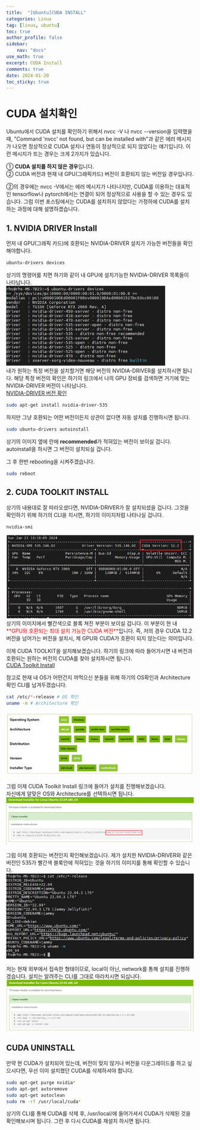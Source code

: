 ```yaml
---
title:  "[Ubuntu]CUDA INSTALL"
categories: Linux
tag: [linux, ubuntu]
toc: true
author_profile: false
sidebar:
    nav: "docs"
use_math: true
excerpt: CUDA Install
comments: true
date: 2024-01-20
toc_sticky: true
---
```


# CUDA 설치확인
Ubuntu에서 CUDA 설치를 확인하기 위해서 nvcc -V 나 nvcc --version을 입력했을 때, "Command 'nvcc' not found, but can be installed with"과 같은 에러 메시지가 나오면 정상적으로 CUDA 설치나 연동이 정상적으로 되지 않았다는 얘기입니다. 이런 메시지가 뜨는 경우는 크게 2가지가 있습니다.   

① **CUDA 설치를 하지 않은 경우**입니다.   
② CUDA 버전과 현재 내 GPU(그래픽카드) 버전이 호환되지 않는 버전일 경우입니다.  

②의 경우에는 nvcc -V에서는 에러 메시지가 나타나지만, CUDA를 이용하는 대표적인 tensorflow나 pytorch에서는 연결이 되어 정상적으로 사용을 할 수 있는 경우도 있습니다. 그럼 이번 포스팅에서는 CUDA를 설치하지 않았다는 가정하에 CUDA를 설치하는 과정에 대해 설명하겠습니다.   

## 1. NVIDIA DRIVER Install
먼저 내 GPU(그래픽 카드)에 호환되는 NVIDIA-DRIVER 설치가 가능한 버전들을 확인해야합니다.    
```bash
ubuntu-drivers devices
```   
상기의 명령어를 치면 하기와 같이 내 GPU에 설치가능한 NVIDIA-DRIVER 목록들이 나타납니다.    
<img src="../../../assets/images/Linux/2024-01-20-cudainstall/nvidia driver 1.jpg" alt="nvidia driver 1" style="zoom:80%;" />    
내가 원하는 특정 버전을 설치할거면 해당 버전의 NVIDIA-DRIVER를 설치하시면 됩니다. 해당 특정 버전의 확인은 하기의 링크에서 나의 GPU 장비를 검색하면 거기에 맞는 NVIDIA-DRIVER 버전이 나타납니다.   
[NVIDIA-DRIVER 버전 확인](https://www.nvidia.co.kr/Download/index.aspx?lang=kr)   
```bash
sudo apt-get install nvidia-driver-535
```    
하지만 그냥 호환되는 어떤 버전이든지 상관이 없다면 자동 설치를 진행하시면 됩니다.   
```bash
sudo ubuntu-drivers autoinstall
```     
상기의 이미지 옆에 란에 **recommended**가 적혀있는 버전이 보이실 겁니다. autoinstall을 하시면 그 버전이 설치되실 겁니다.    

그 후 한번 rebooting을 시켜주겠습니다.   
```bash
sudo reboot
```     

## 2. CUDA TOOLKIT INSTALL
상기의 내용대로 잘 따라오셨다면, NVIDIA-DRIVER가 잘 설치되셨을 겁니다. 그것을 확인하기 위해 하기의 CLI을 치시면, 하기의 이미지처럼 나타나실 겁니다.   
```bash
nvidia-smi
```     
<img src="../../../assets/images/Linux/2024-01-20-cudainstall/nvidia driver 2.jpg" alt="nvidia driver 2" style="zoom:80%;" />    
상기의 이미지에서 빨간색으로 블록 쳐진 부분이 보이실 겁니다. 이 부분이 현 내 <span style='color:red'>**GPU와 호환되는 최대 설치 가능한 CUDA 버전**</span>입니다. 즉, 저의 경우 CUDA 12.2 버전을 넘어가는 버전을 설치시, 제 GPU와 CUDA가 호환이 되지 않는다는 의미입니다.   

이제 CUDA TOOLKIT을 설치해보겠습니다. 하기의 링크에 따라 들어가시면 내 버전과 호환되는 원하는 버전의 CUDA를 찾아 설치하시면 됩니다.   
[CUDA Toolkit Install](https://developer.nvidia.com/cuda-toolkit-archive)   

참고로 현재 내 OS가 어떤건지 까먹으신 분들을 위해 하기의 OS확인과 Architecture확인 CLI를 남겨두겠습니다.   
```bash
cat /etc/*-release # OS 확인
uname -m # Architecture 확인
```     
<img src="../../../assets/images/Linux/2024-01-20-cudainstall/cuda toolkit 1.JPG" alt="cuda toolkit 1" style="zoom:80%;" />    

그럼 이제 CUDA Toolkit Install 링크에 들어가 설치를 진행해보겠습니다.   
자신에게 알맞은 OS와 Architecture를 선택하시면 됩니다.   
<img src="../../../assets/images/Linux/2024-01-20-cudainstall/cuda toolkit 2.JPG" alt="cuda toolkit 2" style="zoom:80%;" />    

그럼 이제 호환되는 버전인지 확인해보겠습니다. 제가 설치한 NVIDIA-DRIVER와 같은 버전인 535가 빨간색 블록안에 적혀있는 것을 하기의 이미지를 통해 확인할 수 있습니다.   
<img src="../../../assets/images/Linux/2024-01-20-cudainstall/architecture and os.jpg" alt="architecture and os" style="zoom:80%;" />    

저는 현재 외부에서 접속한 형태이므로, local이 아닌, network를 통해 설치를 진행하겠습니다. 설치는 알려주는 CLI를 그대로 따라치시면 되십니다.   
<img src="../../../assets/images/Linux/2024-01-20-cudainstall/cuda toolkit 3.JPG" alt="cuda toolkit 3" style="zoom:80%;" />    



## CUDA UNINSTALL
만약 현 CUDA가 설치되어 있는데, 버전이 맞지 않거나 버전을 다운그레이드를 하고 싶으시다면, 우선 이미 설치했던 CUDA를 삭제하셔야 합니다.   
```bash
sudo apt-get purge nvidia*
sudo apt-get autoremove
sudo apt-get autoclean
sudo rm -rf /usr/local/cuda*
```    
상기의 CLI를 통해 CUDA를 삭제 후, /usr/local/에 들어가셔서 CUDA가 삭제된 것을 확인해보시며 됩니다. 그런 후 다시 CUDA를 재설치 하시면 됩니다.    
